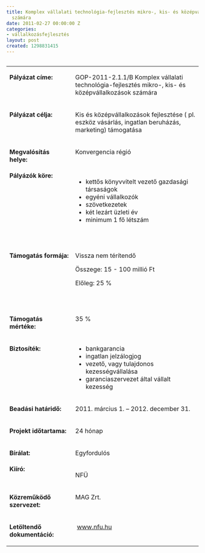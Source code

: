 ```yaml
---
title: Komplex vállalati technológia-fejlesztés mikro-, kis- és középvállalkozások
  számára
date: 2011-02-27 00:00:00 Z
categories:
- vállalkozásfejlesztés
layout: post
created: 1298831415
---
```


<table align="left" border="0" cellpadding="0" cellspacing="0"><tbody><tr valign="top" align="left"><td valign="top" width="187"><p><strong>Pályázat címe:</strong></p></td><td valign="top" width="428"><p>GOP-2011-2.1.1/B Komplex vállalati technológia-fejlesztés mikro-, kis- és középvállalkozások számára</p></td></tr><tr valign="top" align="left"><td valign="top" width="187"><p><strong>Pályázat célja:</strong></p></td><td valign="top" width="428"><p>Kis és középvállalkozások fejlesztése ( pl. eszköz vásárlás, ingatlan beruházás, marketing) támogatása</p></td></tr><tr valign="top" align="left"><td valign="top" width="187"><p><strong>Megvalósítás helye:&nbsp;</strong></p></td><td valign="top" width="428"><p>Konvergencia régió</p></td></tr><tr valign="top" align="left"><td valign="top" width="187"><strong>Pályázók köre:&nbsp;</strong></td><td valign="top" width="428"><ul><li>kettős könyvvitelt vezető gazdasági társaságok</li><li>egyéni vállalkozók</li><li>szövetkezetek</li><li>két lezárt üzleti év</li><li>minimum 1 fő létszám</li></ul><p>&nbsp;</p></td></tr><tr valign="top" align="left"><td valign="top" width="187"><p><strong>Támogatás formája:</strong></p></td><td valign="top" width="428"><p>Vissza nem térítendő</p><p>Összege: 15 - 100 millió Ft</p><p>Előleg: 25 % &nbsp;</p><p>&nbsp;</p></td></tr><tr valign="top" align="left"><td valign="top" width="187"><p><strong>Támogatás mértéke:</strong></p></td><td valign="top" width="428"><p>35 %</p></td></tr><tr valign="top" align="left"><td valign="top" width="187"><p><strong>Biztosíték:</strong></p></td><td valign="top" width="428"><ul><li>bankgarancia</li><li>ingatlan jelzálogjog</li><li>vezető, vagy tulajdonos kezességvállalása</li><li>garanciaszervezet által vállalt kezesség</li></ul></td></tr><tr valign="top" align="left"><td valign="top" width="187"><p><strong>Beadási határidő:</strong></p></td><td valign="top" width="428"><p>2011. március 1. – 2012. december 31.</p></td></tr><tr valign="top" align="left"><td valign="top" width="187"><p><strong>Projekt időtartama:</strong></p></td><td valign="top" width="428"><p>24 hónap &nbsp;</p></td></tr><tr valign="top" align="left"><td valign="top" width="187"><p><strong>Bírálat:</strong></p></td><td valign="top" width="428"><p>Egyfordulós</p></td></tr><tr valign="top" align="left"><td valign="top" width="187"><strong>Kiíró:</strong></td><td valign="top" width="428"><p>NFÜ</p></td></tr><tr valign="top" align="left"><td valign="top" width="187"><p><strong>Közreműködő szervezet:</strong></p></td><td valign="top" width="428"><p>MAG Zrt.</p></td></tr><tr valign="top" align="left"><td valign="top" width="187"><p><strong>Letöltendő dokumentáció:</strong></p></td><td valign="top" width="428"><p>&nbsp;<a href="http://www.nfu.hu/">www.nfu.hu</a></p></td></tr></tbody></table><p>&nbsp;</p><p>&nbsp;</p><p>&nbsp;</p>
